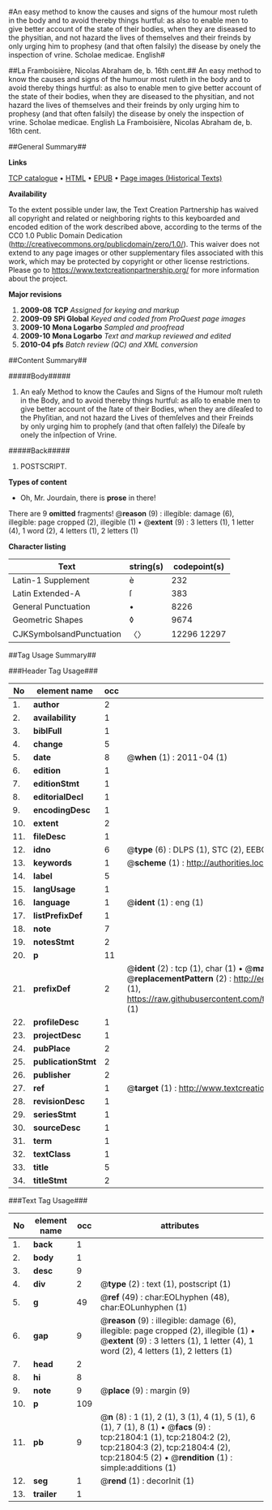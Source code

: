 #An easy method to know the causes and signs of the humour most ruleth in the body and to avoid thereby things hurtful: as also to enable men to give better account of the state of their bodies, when they are diseased to the physitian, and not hazard the lives of themselves and their freinds by only urging him to prophesy (and that often falsily) the disease by onely the inspection of vrine. Scholae medicae. English#

##La Framboisière, Nicolas Abraham de, b. 16th cent.##
An easy method to know the causes and signs of the humour most ruleth in the body and to avoid thereby things hurtful: as also to enable men to give better account of the state of their bodies, when they are diseased to the physitian, and not hazard the lives of themselves and their freinds by only urging him to prophesy (and that often falsily) the disease by onely the inspection of vrine.
Scholae medicae. English
La Framboisière, Nicolas Abraham de, b. 16th cent.

##General Summary##

**Links**

[TCP catalogue](http://www.ota.ox.ac.uk/tcp/)  • 
[HTML](http://tei.it.ox.ac.uk/tcp/Texts-HTML/free/A04/A04984.html)  • 
[EPUB](http://tei.it.ox.ac.uk/tcp/Texts-EPUB/free/A04/A04984.epub) • 
[Page images (Historical Texts)](https://historicaltexts.jisc.ac.uk/eebo-99856275e)

**Availability**

To the extent possible under law, the Text Creation Partnership has waived all copyright and related or neighboring rights to this keyboarded and encoded edition of the work described above, according to the terms of the CC0 1.0 Public Domain Dedication (http://creativecommons.org/publicdomain/zero/1.0/). This waiver does not extend to any page images or other supplementary files associated with this work, which may be protected by copyright or other license restrictions. Please go to https://www.textcreationpartnership.org/ for more information about the project.

**Major revisions**

1. __2009-08__ __TCP__ *Assigned for keying and markup*
1. __2009-09__ __SPi Global__ *Keyed and coded from ProQuest page images*
1. __2009-10__ __Mona Logarbo__ *Sampled and proofread*
1. __2009-10__ __Mona Logarbo__ *Text and markup reviewed and edited*
1. __2010-04__ __pfs__ *Batch review (QC) and XML conversion*

##Content Summary##

#####Body#####

1. An eaſy Method to know the Cauſes and Signs of the Humour moſt ruleth in the Body, and to avoid thereby things hurtful: as alſo to enable men to give better account of the ſtate of their Bodies, when they are diſeaſed to the Phyſitian, and not hazard the Lives of themſelves and their Freinds by only urging him to propheſy (and that often falſely) the Diſeaſe by onely the inſpection of Vrine.

#####Back#####

1. POSTSCRIPT.

**Types of content**

  * Oh, Mr. Jourdain, there is **prose** in there!

There are 9 **omitted** fragments! 
 @__reason__ (9) : illegible: damage (6), illegible: page cropped (2), illegible (1)  •  @__extent__ (9) : 3 letters (1), 1 letter (4), 1 word (2), 4 letters (1), 2 letters (1)

**Character listing**


|Text|string(s)|codepoint(s)|
|---|---|---|
|Latin-1 Supplement|è|232|
|Latin Extended-A|ſ|383|
|General Punctuation|•|8226|
|Geometric Shapes|◊|9674|
|CJKSymbolsandPunctuation|〈〉|12296 12297|

##Tag Usage Summary##

###Header Tag Usage###

|No|element name|occ|attributes|
|---|---|---|---|
|1.|__author__|2||
|2.|__availability__|1||
|3.|__biblFull__|1||
|4.|__change__|5||
|5.|__date__|8| @__when__ (1) : 2011-04 (1)|
|6.|__edition__|1||
|7.|__editionStmt__|1||
|8.|__editorialDecl__|1||
|9.|__encodingDesc__|1||
|10.|__extent__|2||
|11.|__fileDesc__|1||
|12.|__idno__|6| @__type__ (6) : DLPS (1), STC (2), EEBO-CITATION (1), PROQUEST (1), VID (1)|
|13.|__keywords__|1| @__scheme__ (1) : http://authorities.loc.gov/ (1)|
|14.|__label__|5||
|15.|__langUsage__|1||
|16.|__language__|1| @__ident__ (1) : eng (1)|
|17.|__listPrefixDef__|1||
|18.|__note__|7||
|19.|__notesStmt__|2||
|20.|__p__|11||
|21.|__prefixDef__|2| @__ident__ (2) : tcp (1), char (1)  •  @__matchPattern__ (2) : ([0-9\-]+):([0-9IVX]+) (1), (.+) (1)  •  @__replacementPattern__ (2) : http://eebo.chadwyck.com/downloadtiff?vid=$1&page=$2 (1), https://raw.githubusercontent.com/textcreationpartnership/Texts/master/tcpchars.xml#$1 (1)|
|22.|__profileDesc__|1||
|23.|__projectDesc__|1||
|24.|__pubPlace__|2||
|25.|__publicationStmt__|2||
|26.|__publisher__|2||
|27.|__ref__|1| @__target__ (1) : http://www.textcreationpartnership.org/docs/. (1)|
|28.|__revisionDesc__|1||
|29.|__seriesStmt__|1||
|30.|__sourceDesc__|1||
|31.|__term__|1||
|32.|__textClass__|1||
|33.|__title__|5||
|34.|__titleStmt__|2||


###Text Tag Usage###

|No|element name|occ|attributes|
|---|---|---|---|
|1.|__back__|1||
|2.|__body__|1||
|3.|__desc__|9||
|4.|__div__|2| @__type__ (2) : text (1), postscript (1)|
|5.|__g__|49| @__ref__ (49) : char:EOLhyphen (48), char:EOLunhyphen (1)|
|6.|__gap__|9| @__reason__ (9) : illegible: damage (6), illegible: page cropped (2), illegible (1)  •  @__extent__ (9) : 3 letters (1), 1 letter (4), 1 word (2), 4 letters (1), 2 letters (1)|
|7.|__head__|2||
|8.|__hi__|8||
|9.|__note__|9| @__place__ (9) : margin (9)|
|10.|__p__|109||
|11.|__pb__|9| @__n__ (8) : 1 (1), 2 (1), 3 (1), 4 (1), 5 (1), 6 (1), 7 (1), 8 (1)  •  @__facs__ (9) : tcp:21804:1 (1), tcp:21804:2 (2), tcp:21804:3 (2), tcp:21804:4 (2), tcp:21804:5 (2)  •  @__rendition__ (1) : simple:additions (1)|
|12.|__seg__|1| @__rend__ (1) : decorInit (1)|
|13.|__trailer__|1||
